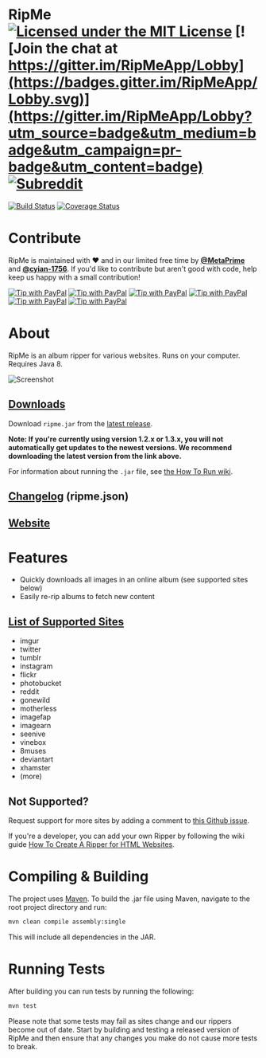 # RipMe [![Licensed under the MIT License](https://img.shields.io/badge/License-MIT-blue.svg)](https://github.com/RipMeApp/ripme/blob/master/LICENSE.txt) [![Join the chat at https://gitter.im/RipMeApp/Lobby](https://badges.gitter.im/RipMeApp/Lobby.svg)](https://gitter.im/RipMeApp/Lobby?utm_source=badge&utm_medium=badge&utm_campaign=pr-badge&utm_content=badge) [![Subreddit](https://img.shields.io/badge/chat-on%20reddit-blue.svg)](https://www.reddit.com/r/ripme/)

[![Build Status](https://travis-ci.org/RipMeApp/ripme.svg?branch=master)](https://travis-ci.org/RipMeApp/ripme)
[![Coverage Status](https://coveralls.io/repos/github/RipMeApp/ripme/badge.svg?branch=master)](https://coveralls.io/github/RipMeApp/ripme?branch=master)

# Contribute

RipMe is maintained with ♥️ and in our limited free time by **[@MetaPrime](https://github.com/metaprime)** and **[@cyian-1756](https://github.com/cyian-1756)**. If you'd like to contribute but aren't good with code, help keep us happy with a small contribution!

[![Tip with PayPal](https://img.shields.io/badge/PayPal-Buy_us...-lightgrey.svg)](https://www.paypal.me/ripmeapp)
[![Tip with PayPal](https://img.shields.io/badge/coffee-%245-green.svg)](https://www.paypal.com/paypalme/ripmeapp/send?amount=5.00&currencyCode=USD&locale.x=en_US&country.x=US)
[![Tip with PayPal](https://img.shields.io/badge/beer-%2410-yellow.svg)](https://www.paypal.com/paypalme/ripmeapp/send?amount=10.00&currencyCode=USD&locale.x=en_US&country.x=US)
[![Tip with PayPal](https://img.shields.io/badge/lunch-%2420-orange.svg)](https://www.paypal.com/paypalme/ripmeapp/send?amount=20.00&currencyCode=USD&locale.x=en_US&country.x=US)
[![Tip with PayPal](https://img.shields.io/badge/dinner-%2450-red.svg)](https://www.paypal.com/paypalme/ripmeapp/send?amount=50.00&currencyCode=USD&locale.x=en_US&country.x=US)
[![Tip with PayPal](https://img.shields.io/badge/custom_amount-...-lightgrey.svg)](https://www.paypal.me/ripmeapp)

# About

RipMe is an album ripper for various websites. Runs on your computer. Requires Java 8.

![Screenshot](http://i.imgur.com/kWzhsIu.png)

## [Downloads](https://github.com/ripmeapp/ripme/releases)

Download `ripme.jar` from the [latest release](https://github.com/ripmeapp/ripme/releases).

**Note: If you're currently using version 1.2.x or 1.3.x, you will not automatically get updates to the newest versions. We recommend downloading the latest version from the link above.**

For information about running the `.jar` file, see [the How To Run wiki](https://github.com/ripmeapp/ripme/wiki/How-To-Run-RipMe).

## [Changelog](https://github.com/ripmeapp/ripme/blob/master/ripme.json) (ripme.json)

## [Website](http://rip.rarchives.com/)

# Features

* Quickly downloads all images in an online album (see supported sites below)
* Easily re-rip albums to fetch new content

## [List of Supported Sites](https://github.com/ripmeapp/ripme/wiki/Supported-Sites)

* imgur
* twitter
* tumblr
* instagram
* flickr
* photobucket
* reddit
* gonewild
* motherless
* imagefap
* imagearn
* seenive
* vinebox
* 8muses
* deviantart
* xhamster
* (more)

## Not Supported?

Request support for more sites by adding a comment to [this Github issue](https://github.com/RipMeApp/ripme/issues/38).

If you're a developer, you can add your own Ripper by following the wiki guide
[How To Create A Ripper for HTML Websites](https://github.com/ripmeapp/ripme/wiki/How-To-Create-A-Ripper-for-HTML-websites).

# Compiling & Building

The project uses [Maven](http://maven.apache.org/).
To build the .jar file using Maven, navigate to the root project directory and run:

```bash
mvn clean compile assembly:single
```

This will include all dependencies in the JAR.

# Running Tests

After building you can run tests by running the following:

```bash
mvn test
```

Please note that some tests may fail as sites change and our rippers become out of date.
Start by building and testing a released version of RipMe
and then ensure that any changes you make do not cause more tests to break.
